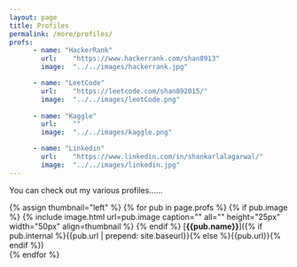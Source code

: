 ```yaml
---
layout: page
title: Profiles
permalink: /more/profiles/
profs:
      - name: "HackerRank"
        url:    "https://www.hackerrank.com/shan8913"
        image:  "../../images/hackerrank.jpg"

      - name: "LeetCode"
        url:	"https://leetcode.com/shan892015/"
        image:	"../../images/leetCode.png" 
      
      - name: "Kaggle"
        url:	""
        image:	"../../images/kaggle.png"

      - name: "Linkedin"
        url:	"https://www.linkedin.com/in/shankarlalagarwal/"
        image:	"../../images/linkedin.jpg"       
---
```

<!-- profiles:

	- name: 	"HackerRank"
	  url:		"https://www.hackerrank.com/shan8913"
	  image:	"images/hackerrank.jpg"

-->
You can check out my various profiles......

{% assign thumbnail="left" %}
{% for pub in page.profs %}
{% if pub.image %}
{% include image.html url=pub.image caption="" all="" height="25px" width="50px" align=thumbnail %}
{% endif %}
[**{{pub.name}}**]({% if pub.internal %}{{pub.url | prepend: site.baseurl}}{% else %}{{pub.url}}{% endif %})<br />
{% endfor %}